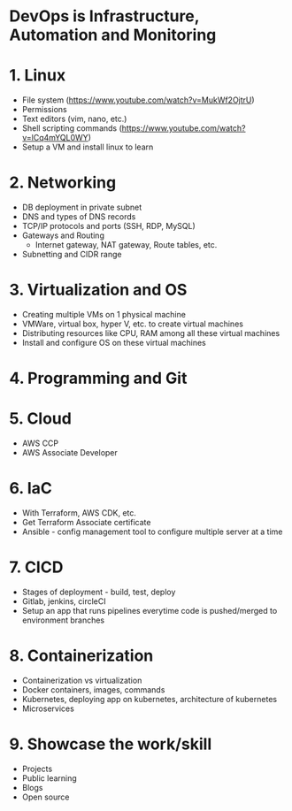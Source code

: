 # DevOps is Infrastructure, Automation and Monitoring

# 1. Linux

- File system (https://www.youtube.com/watch?v=MukWf2OjtrU)
- Permissions
- Text editors (vim, nano, etc.)
- Shell scripting commands (https://www.youtube.com/watch?v=lCq4mYQL0WY)
- Setup a VM and install linux to learn

# 2. Networking

- DB deployment in private subnet
- DNS and types of DNS records
- TCP/IP protocols and ports (SSH, RDP, MySQL)
- Gateways and Routing
  - Internet gateway, NAT gateway, Route tables, etc.
- Subnetting and CIDR range

# 3. Virtualization and OS

- Creating multiple VMs on 1 physical machine
- VMWare, virtual box, hyper V, etc. to create virtual machines
- Distributing resources like CPU, RAM among all these virtual machines
- Install and configure OS on these virtual machines

# 4. Programming and Git

# 5. Cloud

- AWS CCP
- AWS Associate Developer

# 6. IaC

- With Terraform, AWS CDK, etc.
- Get Terraform Associate certificate
- Ansible - config management tool to configure multiple server at a time

# 7. CICD

- Stages of deployment - build, test, deploy
- Gitlab, jenkins, circleCI
- Setup an app that runs pipelines everytime code is pushed/merged to environment branches

# 8. Containerization

- Containerization vs virtualization
- Docker containers, images, commands
- Kubernetes, deploying app on kubernetes, architecture of kubernetes
- Microservices

# 9. Showcase the work/skill

- Projects
- Public learning
- Blogs
- Open source
